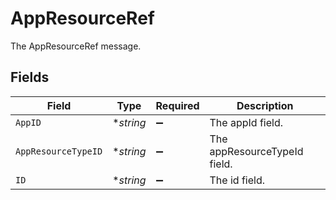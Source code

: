 # AppResourceRef

The AppResourceRef message.


## Fields

| Field                        | Type                         | Required                     | Description                  |
| ---------------------------- | ---------------------------- | ---------------------------- | ---------------------------- |
| `AppID`                      | **string*                    | :heavy_minus_sign:           | The appId field.             |
| `AppResourceTypeID`          | **string*                    | :heavy_minus_sign:           | The appResourceTypeId field. |
| `ID`                         | **string*                    | :heavy_minus_sign:           | The id field.                |